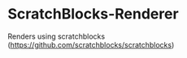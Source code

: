# ScratchBlocks-Renderer
Renders using scratchblocks (https://github.com/scratchblocks/scratchblocks)

